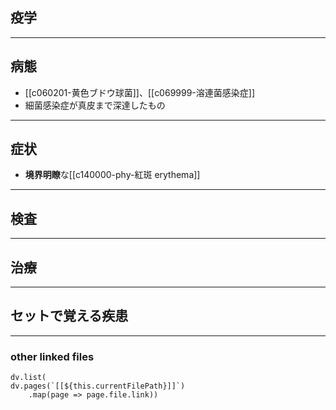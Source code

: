 ## 疫学
---
## 病態
- [[c060201-黄色ブドウ球菌]]、[[c069999-溶連菌感染症]]
- 細菌感染症が真皮まで深達したもの
---
## 症状
- **境界明瞭**な[[c140000-phy-紅斑 erythema]]
---
## 検査
---
## 治療
---
## セットで覚える疾患
---
### other linked files
```dataviewjs
dv.list(
dv.pages(`[[${this.currentFilePath}]]`)
	.map(page => page.file.link))
```